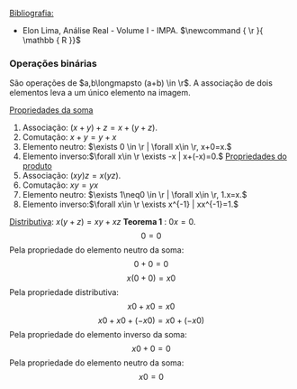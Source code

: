 <u>Bibliografia:</u>
- Elon Lima, Análise Real - Volume I - IMPA.
$\newcommand { \r }{ \mathbb { R }}$
### Operações binárias
São operações de $a,b\longmapsto (a+b) \in \r$.
A associação de dois elementos leva a um único elemento na imagem.

<u>Propriedades da soma</u>
1) Associação: $(x+y)+z = x+(y+z)$.
2) Comutação: $x+y=y+x$
3) Elemento neutro: $\exists 0 \in \r | \forall x\in \r, x+0=x.$
4) Elemento inverso:$\forall  x\in \r \exists -x | x+(-x)=0.$
<u>Propriedades do produto</u>
1) Associação: $(xy)z = x(yz)$.
2) Comutação: $xy=yx$
3) Elemento neutro: $\exists 1\neq0 \in \r | \forall x\in \r, 1.x=x.$
4) Elemento inverso:$\forall  x\in \r \exists x^{-1} | xx^{-1}=1.$

<u>Distributiva</u>: $x(y+z) = xy +xz$
**Teorema 1** : $0x=0$.
$$0=0$$
Pela propriedade do elemento neutro da soma:
$$0+0=0$$
$$x(0+0)=x0$$
Pela propriedade distributiva:
$$x0+x0=x0$$
$$x0+x0+(-x0)=x0+(-x0)$$
Pela propriedade do elemento inverso da soma:
$$x0+0=0$$
Pela propriedade do elemento neutro da soma:
$$x0=0$$
